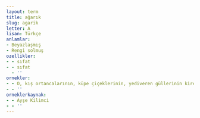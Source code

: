 ```yaml
---
layout: term
title: ağarık
slug: agarik
letter: A
lisan: Türkçe
anlamlar:
- Beyazlaşmış
- Rengi solmuş
ozellikler:
- - sıfat
- - sıfat
  - ''
ornekler:
- - O, kış ortancalarının, küpe çiçeklerinin, yediveren güllerinin kireçle badanalanmış saksıları, ağarık yüzleriyle ışıl ışıl gülen bir annenin dişleri oldu sanki.
- - ''
orneklerkaynak:
- - Ayşe Kilimci
- - ''
---
```

